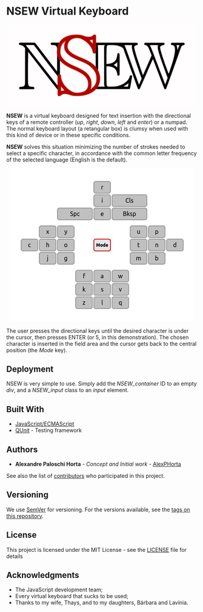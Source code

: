 NSEW Virtual Keyboard
=====================

![NSEW Virtual Keyboard](images/logo.png)

**NSEW** is a virtual keyboard designed for text insertion with the directional keys of a remote controller (_up_, _right_, _down_, _left_ and _enter_) or a numpad. The normal keyboard layout (a retangular box) is clumsy when used with this kind of device or in these specific conditions.

**NSEW** solves this situation minimizing the number of strokes needed to select a specific character, in accordance with the common letter frequency of the selected language (English is the default).

<p align="center">
  <img src="/images/nsew.jpg" alt="NSEW Virtual Keyboard"/></a>
</p>

The user presses the directional keys until the desired character is under the cursor, then presses ENTER (or 5, in this demonstration). The chosen character is inserted in the field area and the cursor gets back to the central position (the _Mode_ key).

<!-- ## Getting Started

These instructions will get you a copy of the project up and running on your local machine for development and testing purposes. See deployment for notes on how to deploy the project on a live system. -->

<!-- ### Prerequisites

What things you need to install the software and how to install them

```
Give examples
```

### Installing

A step by step series of examples that tell you how to get a development env running

Say what the step will be

```
Give the example
```

And repeat

```
until finished
```

End with an example of getting some data out of the system or using it for a little demo -->

<!-- ## Running the tests

Explain how to run the automated tests for this system

### Break down into end to end tests

Explain what these tests test and why

```
Give an example
```

### And coding style tests

Explain what these tests test and why

```
Give an example
``` -->

## Deployment

NSEW is very simple to use. Simply add the *NSEW_container* ID to an empty *div*, and a *NSEW_input* class to an *input* element.

## Built With

* [JavaScript/ECMAScript](https://www.ecma-international.org/publications/standards/Ecma-262.htm)
* [QUnit](https://qunitjs.com/) - Testing framework

<!-- ## Contributing

Please read [CONTRIBUTING.md](https://gist.github.com/PurpleBooth/b24679402957c63ec426) for details on our code of conduct, and the process for submitting pull requests to us. -->

## Authors

* **Alexandre Paloschi Horta** - *Concept and Initial work* - [AlexPHorta](https://github.com/AlexPHorta)

See also the list of [contributors](https://github.com/AlexPHorta/nsew-keyboard/contributors) who participated in this project.

## Versioning

We use [SemVer](http://semver.org/) for versioning. For the versions available, see the [tags on this repository](https://github.com/AlexPHorta/nsew-keyboard/tags). 

## License

This project is licensed under the MIT License - see the [LICENSE](LICENSE) file for details

## Acknowledgments

* The JavaScript development team;
* Every virtual keyboard that sucks to be used;
* Thanks to my wife, Thays, and to my daughters, Bárbara and Lavínia.
